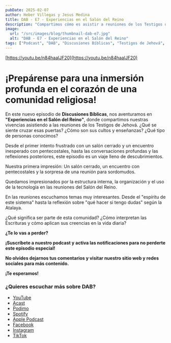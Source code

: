 ```yaml
---
pubDate: 2025-02-07
author: Heber Villegas y Jesus Medina
title: DAB - E7 - Experiencias en el Salón del Reino
description: "Compartimos cómo es asistir a reuniones de los Testigos de Jehová, desde la recepción hasta los temas que marcan sus cultos."
image:
  url: "/src/images/blog/thumbnail-dab-e7.jpg"
  alt: "DAB - E7 - Experiencias en el Salón del Reino"
tags: ["Podcast", "DAB", "Discusiones Bíblicas", "Testigos de Jehová", "Experiencias"]
---
```


[https://youtu.be/n84haalJF20](https://youtu.be/n84haalJF20)

# ¡Prepárense para una inmersión profunda en el corazón de una comunidad religiosa!

En este nuevo episodio de **Discusiones Bíblicas**, nos aventuramos en **"Experiencias en el Salón del Reino"**, donde compartimos nuestras vivencias asistiendo a las reuniones de los Testigos de Jehová. ¿Qué se siente cruzar esas puertas? ¿Cómo son sus cultos y enseñanzas? ¿Qué tipo de personas conocimos?

Desde el primer intento frustrado con un salón cerrado y un encuentro inesperado con pentecostales, hasta las conversaciones profundas y las reflexiones posteriores, este episodio es un viaje lleno de descubrimientos.

Nuestra primera impresión: Un salón cerrado, un encuentro con pentecostales y la sorpresa de una reunión para sordomudos.

Quedamos impresionados por la estructura interna, la organización y el uso de la tecnología en las reuniones del Salón del Reino.

En las reuniones escuchamos temas muy interesantes. Desde el "espíritu de este sistema" hasta la reflexión sobre "qué hacer si tengo dudas" según la Atalaya.

¿Qué significa ser parte de esta comunidad? ¿Cómo interpretan las Escrituras y cómo aplican sus creencias en la vida diaria?

**¿Te lo vas a perder?**

**¡Suscríbete a nuestro podcast y activa las notificaciones para no perderte este episodio especial!**

**No olvides dejarnos tus comentarios y visitar nuestro sitio web y redes sociales para más contenido.**

**¡Te esperamos!**

### **¿Quieres escuchar más sobre DAB?**

- [YouTube](https://www.youtube.com/@discusionesbiblicas)
- [Acast](https://shows.acast.com/discusionesbiblicas)
- [Podimo](https://share.podimo.com/podcast/ef93b5a2-8bd4-4105-abe3-3c1cffa718b7?creatorId=e12b0f6c-3337-4ab7-abd1-5647481bc9fb&key=GePw0UCkvjln&source=ln&from=studio)
- [Spotify](https://open.spotify.com/show/6YUuB3dgq7vaLK6YVXvs7Q)
- [Apple Podcast](https://podcasts.apple.com/mx/podcast/discusiones-biblicas/id1645841221)
- [Facebook](https://www.facebook.com/discusionesbiblicas)
- [Instagram](https://www.instagram.com/discusionesbiblicas/)
- [TikTok](https://www.tiktok.com/@discusionesbiblicas)
